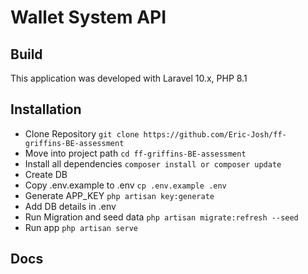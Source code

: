 # Wallet System API

## Build
This application was developed with Laravel 10.x, PHP 8.1

## Installation
* Clone Repository `git clone https://github.com/Eric-Josh/ff-griffins-BE-assessment`
* Move into project path `cd ff-griffins-BE-assessment`
* Install all dependencies `composer install or composer update`
* Create DB
* Copy .env.example to .env `cp .env.example .env`
* Generate APP_KEY `php artisan key:generate`
* Add DB details in .env
* Run Migration and seed data `php artisan migrate:refresh --seed`
* Run app `php artisan serve`

## Docs
